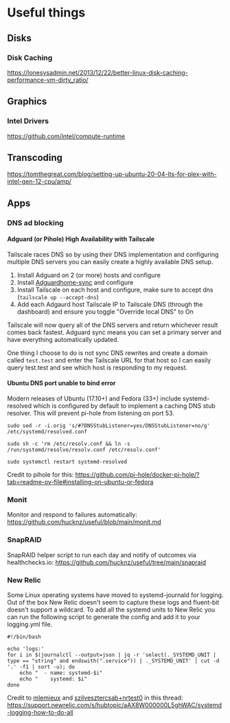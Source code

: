 # Useful things

## Disks
### Disk Caching
https://lonesysadmin.net/2013/12/22/better-linux-disk-caching-performance-vm-dirty_ratio/

## Graphics
### Intel Drivers
https://github.com/intel/compute-runtime

## Transcoding
https://tomthegreat.com/blog/setting-up-ubuntu-20-04-lts-for-plex-with-intel-gen-12-cpu/amp/

## Apps
### DNS ad blocking
#### Adguard (or Pihole) High Availability with Tailscale
Tailscale races DNS so by using their DNS implementation and configuring multiple DNS servers you can easily create a highly available DNS setup. 
1. Install Adguard on 2 (or more) hosts and configure
2. Install [Adguardhome-sync](https://github.com/bakito/adguardhome-sync) and configure
3. Install Tailscale on each host and configure, make sure to accept dns (`tailscale up --accept-dns`)
4. Add each Adgaurd host Tailscale IP to Tailscale DNS (through the dashboard) and ensure you toggle "Override local DNS" to On

Tailscale will now query all of the DNS servers and return whichever result comes back fastest. Adguard sync means you can set a primary server and have everything automatically updated. 

One thing I choose to do is not sync DNS rewrites and create a domain called `test.test` and enter the Tailscale URL for that host so I can easily query test.test and see which host is responding to my request. 

#### Ubuntu DNS port unable to bind error
Modern releases of Ubuntu (17.10+) and Fedora (33+) include systemd-resolved which is configured by default to implement a caching DNS stub resolver. This will prevent pi-hole from listening on port 53. 

`sudo sed -r -i.orig 's/#?DNSStubListener=yes/DNSStubListener=no/g' /etc/systemd/resolved.conf`

`sudo sh -c 'rm /etc/resolv.conf && ln -s /run/systemd/resolve/resolv.conf /etc/resolv.conf'`

`sudo systemctl restart systemd-resolved`

Credit to pihole for this: https://github.com/pi-hole/docker-pi-hole/?tab=readme-ov-file#installing-on-ubuntu-or-fedora

### Monit
Monitor and respond to failures automatically: https://github.com/hucknz/useful/blob/main/monit.md

### SnapRAID
SnapRAID helper script to run each day and notify of outcomes via healthchecks.io: https://github.com/hucknz/useful/tree/main/snapraid

### New Relic
Some Linux operating systems have moved to systemd-journald for logging. Out of the box New Relic doesn't seem to capture these logs and fluent-bit doesn't support a wildcard. To add all the systemd units to New Relic you can run the following script to generate the config and add it to your logging.yml file. 
```
#!/bin/bash

echo 'logs:'
for i in $(journalctl --output=json | jq -r 'select(._SYSTEMD_UNIT | type == "string" and endswith(".service")) | ._SYSTEMD_UNIT' | cut -d '.' -f1 | sort -u); do
    echo "  - name: systemd-$i"
    echo "    systemd: $i"
done
```
Credit to [mlemieux](https://support.newrelic.com/s/profile/0051U000008JfmMQAS) and [szilvesztercsab+nrtest0](https://support.newrelic.com/s/profile/005Ph000001LNXJIA4) in this thread: https://support.newrelic.com/s/hubtopic/aAX8W000000L5ghWAC/systemd-logging-how-to-do-all
